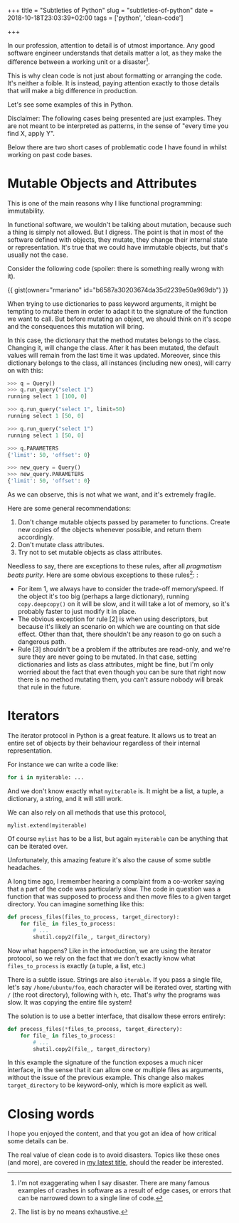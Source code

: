 +++
title = "Subtleties of Python"
slug = "subtleties-of-python"
date = 2018-10-18T23:03:39+02:00
tags = ['python', 'clean-code']

+++

In our profession, attention to detail is of utmost importance. Any good
software engineer understands that details matter a lot, as they make
the difference between a working unit or a disaster[^1].

This is why clean code is not just about formatting or arranging the
code. It\'s neither a foible. It is instead, paying attention exactly to
those details that will make a big difference in production.

Let\'s see some examples of this in Python.

Disclaimer: The following cases being presented are just examples. They
are not meant to be interpreted as patterns, in the sense of \"every
time you find X, apply Y\".

Below there are two short cases of problematic code I have found in
whilst working on past code bases.

# Mutable Objects and Attributes

This is one of the main reasons why I like functional programming:
immutability.

In functional software, we wouldn\'t be talking about mutation, because
such a thing is simply not allowed. But I digress. The point is that in
most of the software defined with objects, they mutate, they change
their internal state or representation. It\'s true that we could have
immutable objects, but that\'s usually not the case.

Consider the following code (spoiler: there is something really wrong
with it).

{{ gist(owner="rmariano" id="b6587a30203674da35d2239e50a969db") }}


When trying to use dictionaries to pass keyword arguments, it might be
tempting to mutate them in order to adapt it to the signature of the
function we want to call. But before mutating an object, we should think
on it\'s scope and the consequences this mutation will bring.

In this case, the dictionary that the method mutates belongs to the
class. Changing it, will change the class. After it has been mutated,
the default values will remain from the last time it was updated.
Moreover, since this dictionary belongs to the class, all instances
(including new ones), will carry on with this:

```python
>>> q = Query()
>>> q.run_query("select 1")
running select 1 [100, 0]

>>> q.run_query("select 1", limit=50)
running select 1 [50, 0]

>>> q.run_query("select 1")
running select 1 [50, 0]

>>> q.PARAMETERS
{'limit': 50, 'offset': 0}

>>> new_query = Query()
>>> new_query.PARAMETERS
{'limit': 50, 'offset': 0}
```

As we can observe, this is not what we want, and it\'s extremely
fragile.

Here are some general recommendations:

1.  Don\'t change mutable objects passed by parameter to functions.
    Create new copies of the objects whenever possible, and return them
    accordingly.
2.  Don\'t mutate class attributes.
3.  Try not to set mutable objects as class attributes.

Needless to say, there are exceptions to these rules, after all
*pragmatism beats purity*. Here are some obvious exceptions to these
rules[^2]: :

-   For item 1, we always have to consider the trade-off memory/speed.
    If the object it\'s too big (perhaps a large dictionary), running
    `copy.deepcopy()` on it will be slow, and it will take a lot of
    memory, so it\'s probably faster to just modify it in place.
-   The obvious exception for rule \[2\] is when using descriptors, but
    because it\'s likely an scenario on which we are counting on that
    side effect. Other than that, there shouldn\'t be any reason to go
    on such a dangerous path.
-   Rule \[3\] shouldn\'t be a problem if the attributes are read-only,
    and we\'re sure they are never going to be mutated. In that case,
    setting dictionaries and lists as class attributes, might be fine,
    but I\'m only worried about the fact that even though you can be
    sure that right now there is no method mutating them, you can\'t
    assure nobody will break that rule in the future.

# Iterators

The iterator protocol in Python is a great feature. It allows us to
treat an entire set of objects by their behaviour regardless of their
internal representation.

For instance we can write a code like:

```python
for i in myiterable: ...
```

And we don\'t know exactly what `myiterable` is. It might be a list, a
tuple, a dictionary, a string, and it will still work.

We can also rely on all methods that use this protocol,

```python
mylist.extend(myiterable)
```

Of course `mylist` has to be a list, but again `myiterable` can be
anything that can be iterated over.

Unfortunately, this amazing feature it\'s also the cause of some subtle
headaches.

A long time ago, I remember hearing a complaint from a co-worker saying
that a part of the code was particularly slow. The code in question was
a function that was supposed to process and then move files to a given
target directory. You can imagine something like this:

```python
def process_files(files_to_process, target_directory):
    for file_ in files_to_process:
        # ...
        shutil.copy2(file_, target_directory)
```

Now what happens? Like in the introduction, we are using the iterator
protocol, so we rely on the fact that we don\'t exactly know what
`files_to_process` is exactly (a tuple, a list, etc.)

There is a subtle issue. Strings are also `iterable`. If you pass a
single file, let\'s say `/home/ubuntu/foo`, each character will be
iterated over, starting with `/` (the root directory), following with
`h`, etc. That\'s why the programs was slow. It was copying the entire
file system!

The solution is to use a better interface, that disallow these errors
entirely:

```python
def process_files(*files_to_process, target_directory):
    for file_ in files_to_process:
        # ...
        shutil.copy2(file_, target_directory)
```

In this example the signature of the function exposes a much nicer
interface, in the sense that it can allow one or multiple files as
arguments, without the issue of the previous example. This change also
makes `target_directory` to be keyword-only, which is more explicit as
well.

# Closing words

I hope you enjoyed the content, and that you got an idea of how critical
some details can be.

The real value of clean code is to avoid disasters. Topics like these
ones (and more), are covered in [my latest
title](https://www.amazon.com/Clean-Code-Python-Refactor-legacy/dp/1788835832),
should the reader be interested.

[^1]: I\'m not exaggerating when I say disaster. There are many famous
    examples of crashes in software as a result of edge cases, or errors
    that can be narrowed down to a single line of code.

[^2]: The list is by no means exhaustive.
